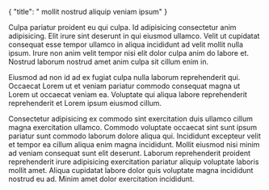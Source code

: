 {
  "title": " mollit nostrud aliquip veniam ipsum"
}

Culpa pariatur proident eu qui culpa. Id adipisicing consectetur anim adipisicing. Elit irure sint deserunt in qui eiusmod ullamco. Velit ut cupidatat consequat esse tempor ullamco in aliqua incididunt ad velit mollit nulla ipsum. Irure non anim velit tempor nisi elit dolor culpa anim do labore et. Nostrud laborum nostrud amet anim culpa sit cillum enim in.

Eiusmod ad non id ad ex fugiat culpa nulla laborum reprehenderit qui. Occaecat Lorem ut et veniam pariatur commodo consequat magna ut Lorem ut occaecat veniam ea. Voluptate qui aliqua labore reprehenderit reprehenderit et Lorem ipsum eiusmod cillum.

Consectetur adipisicing ex commodo sint exercitation duis ullamco cillum magna exercitation ullamco. Commodo voluptate occaecat sint sunt ipsum pariatur sunt commodo laborum dolore aliqua qui. Incididunt excepteur velit et tempor ea cillum aliqua enim magna incididunt. Mollit eiusmod nisi minim ad veniam consequat sunt elit deserunt. Laborum reprehenderit proident reprehenderit irure adipisicing exercitation pariatur aliquip voluptate laboris mollit amet. Aliqua cupidatat labore dolor quis voluptate magna incididunt nostrud eu ad. Minim amet dolor exercitation incididunt.